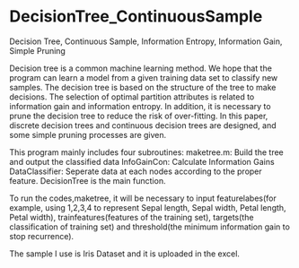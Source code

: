 # DecisionTree_ContinuousSample
Decision Tree, Continuous Sample, Information Entropy, Information Gain, Simple Pruning

Decision tree is a common machine learning method. We hope that the program can learn a model from a given training data set to classify new samples. The decision tree is based on the structure of the tree to make decisions. The selection of optimal partition attributes is related to information gain and information entropy. In addition, it is necessary to prune the decision tree to reduce the risk of over-fitting. In this paper, discrete decision trees and continuous decision trees are designed, and some simple pruning processes are given.

This program mainly includes four subroutines:
maketree.m: Build the tree and output the classified data
InfoGainCon: Calculate Information Gains
DataClassifier: Seperate data at each nodes according to the proper feature.
DecisionTree is the main function.

To run the codes,maketree, it will be necessary to input featurelabes(for example, using 1,2,3,4 to represent Sepal length, Sepal width, Petal length, Petal width), trainfeatures(features of the training set), targets(the classification of  training set) and threshold(the minimum information gain to stop recurrence).

The sample I use is Iris Dataset and it is uploaded in the excel.

